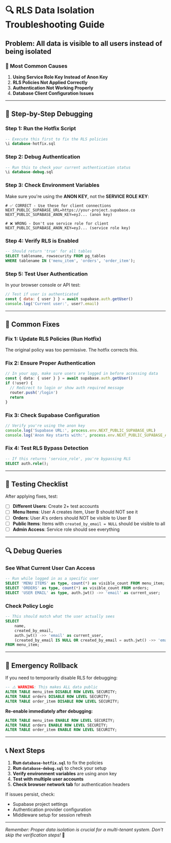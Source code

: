 # 🔍 RLS Data Isolation Troubleshooting Guide

## Problem: All data is visible to all users instead of being isolated

### 🚨 Most Common Causes

1. **Using Service Role Key Instead of Anon Key**
2. **RLS Policies Not Applied Correctly**
3. **Authentication Not Working Properly**
4. **Database Client Configuration Issues**

---

## 🔧 Step-by-Step Debugging

### Step 1: Run the Hotfix Script
```sql
-- Execute this first to fix the RLS policies
\i database-hotfix.sql
```

### Step 2: Debug Authentication
```sql
-- Run this to check your current authentication status
\i database-debug.sql
```

### Step 3: Check Environment Variables
Make sure you're using the **ANON KEY**, not the **SERVICE ROLE KEY**:

```env
# ✅ CORRECT - Use these for client connections
NEXT_PUBLIC_SUPABASE_URL=https://your-project.supabase.co
NEXT_PUBLIC_SUPABASE_ANON_KEY=eyJ... (anon key)

# ❌ WRONG - Don't use service role for client
NEXT_PUBLIC_SUPABASE_ANON_KEY=eyJ... (service role key)
```

### Step 4: Verify RLS is Enabled
```sql
-- Should return 'true' for all tables
SELECT tablename, rowsecurity FROM pg_tables 
WHERE tablename IN ('menu_item', 'orders', 'order_item');
```

### Step 5: Test User Authentication
In your browser console or API test:
```javascript
// Test if user is authenticated
const { data: { user } } = await supabase.auth.getUser()
console.log('Current user:', user?.email)
```

---

## 🔧 Common Fixes

### Fix 1: Update RLS Policies (Run Hotfix)
The original policy was too permissive. The hotfix corrects this.

### Fix 2: Ensure Proper Authentication
```typescript
// In your app, make sure users are logged in before accessing data
const { data: { user } } = await supabase.auth.getUser()
if (!user) {
  // Redirect to login or show auth required message
  router.push('/login')
  return
}
```

### Fix 3: Check Supabase Configuration
```typescript
// Verify you're using the anon key
console.log('Supabase URL:', process.env.NEXT_PUBLIC_SUPABASE_URL)
console.log('Anon Key starts with:', process.env.NEXT_PUBLIC_SUPABASE_ANON_KEY?.substring(0, 20))
```

### Fix 4: Test RLS Bypass Detection
```sql
-- If this returns 'service_role', you're bypassing RLS
SELECT auth.role();
```

---

## 🧪 Testing Checklist

After applying fixes, test:

- [ ] **Different Users**: Create 2+ test accounts
- [ ] **Menu Items**: User A creates item, User B should NOT see it
- [ ] **Orders**: User A's orders should NOT be visible to User B  
- [ ] **Public Items**: Items with `created_by_email = NULL` should be visible to all
- [ ] **Admin Access**: Service role should see everything

---

## 🔍 Debug Queries

### See What Current User Can Access
```sql
-- Run while logged in as a specific user
SELECT 'MENU ITEMS' as type, count(*) as visible_count FROM menu_item;
SELECT 'ORDERS' as type, count(*) as visible_count FROM orders;
SELECT 'USER EMAIL' as type, auth.jwt() ->> 'email' as current_user;
```

### Check Policy Logic
```sql
-- This should match what the user actually sees
SELECT 
    name,
    created_by_email,
    auth.jwt() ->> 'email' as current_user,
    (created_by_email IS NULL OR created_by_email = auth.jwt() ->> 'email') as should_see
FROM menu_item;
```

---

## 🚨 Emergency Rollback

If you need to temporarily disable RLS for debugging:

```sql
-- ⚠️ WARNING: This makes ALL data public
ALTER TABLE menu_item DISABLE ROW LEVEL SECURITY;
ALTER TABLE orders DISABLE ROW LEVEL SECURITY;
ALTER TABLE order_item DISABLE ROW LEVEL SECURITY;
```

**Re-enable immediately after debugging:**
```sql
ALTER TABLE menu_item ENABLE ROW LEVEL SECURITY;
ALTER TABLE orders ENABLE ROW LEVEL SECURITY;
ALTER TABLE order_item ENABLE ROW LEVEL SECURITY;
```

---

## 📞 Next Steps

1. **Run `database-hotfix.sql`** to fix the policies
2. **Run `database-debug.sql`** to check your setup
3. **Verify environment variables** are using anon key
4. **Test with multiple user accounts**
5. **Check browser network tab** for authentication headers

If issues persist, check:
- Supabase project settings
- Authentication provider configuration
- Middleware setup for session refresh

---

*Remember: Proper data isolation is crucial for a multi-tenant system. Don't skip the verification steps!* 🔐
